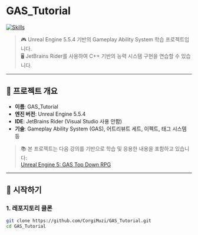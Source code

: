 # GAS_Tutorial

[![Skills](https://skillicons.dev/icons?i=unreal,rider&theme=light)](https://skillicons.dev)

> 🎮 Unreal Engine 5.5.4 기반의 Gameplay Ability System 학습 프로젝트입니다.  
> 🖥️ JetBrains Rider를 사용하여 C++ 기반의 능력 시스템 구현을 연습할 수 있습니다.

---

## 📁 프로젝트 개요

- **이름**: GAS_Tutorial  
- **엔진 버전**: Unreal Engine 5.5.4  
- **IDE**: JetBrains Rider (Visual Studio 사용 안함)  
- **기술**: Gameplay Ability System (GAS), 어트리뷰트 세트, 이펙트, 태그 시스템 등

> 📚 본 프로젝트는 다음 강의를 기반으로 학습 및 응용한 내용을 포함하고 있습니다:  
> [Unreal Engine 5: GAS Top Down RPG](https://www.udemy.com/course/unreal-engine-5-gas-top-down-rpg/?couponCode=ST4MT20725G2)

---

## 🚀 시작하기

### 1. 레포지토리 클론
```bash
git clone https://github.com/CorgiMuzi/GAS_Tutorial.git
cd GAS_Tutorial
